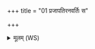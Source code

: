 +++
title = "01 प्रजापतिरनवर्तिः स"

+++
<details><summary>मूलम् (WS)</summary>

प्रजापतिरनवर्तिः स प्रजाभिरनवर्तिः ।  
स मानवर्तिरनवर्तिं कृणोतु । ॥॥ १ ॥  
इन्द्रो ऽनवर्तिः स वीर्येणानवर्तिः ।  
स मानवर्तिरनवर्तिं कृणोतु ॥ २ ॥
</details>